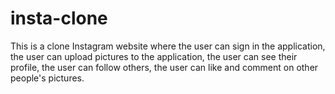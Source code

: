 # insta-clone
This is a clone Instagram website where the user can sign in the application, the user can upload pictures to the application, the user can see their profile, the user can follow others, the user can like and comment on other people's pictures.
